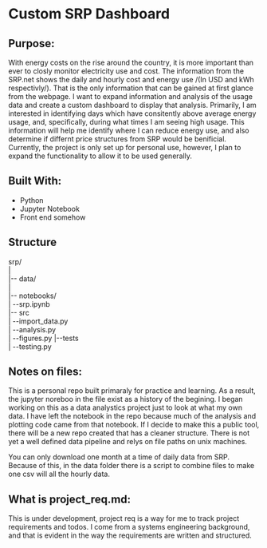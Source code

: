 # Custom SRP Dashboard  
  
## Purpose:   
  
With energy costs on the rise around the country, it is more important than ever to closly monitor electricity use and cost. The information from the SRP.net shows the daily and hourly cost and energy use /(In USD and kWh respectivly/). That is the only information that can be gained at first glance from the webpage. I want to expand information and analysis of the usage data and create a custom dashboard to display that analysis. Primarily, I am interested in identifying days which have consitently above average energy usage, and, specifically, during what times I am seeing high usage. This information will help me identify where I can reduce energy use, and also determine if differnt price structures from SRP would be benificial. Currently, the project is only set up for personal use, however, I plan to expand the functionality to allow it to be used generally.  
  
  
## Built With: 

- Python 
- Jupyter Notebook 
- Front end somehow 
  
  
## Structure
srp/  
|  
|-- data/  
|  
|-- notebooks/  
    |     --srp.ipynb  
|-- src  
    |     --import_data.py  
    |     --analysis.py  
    |     --figures.py
|--tests  
    |     --testing.py  
  
  
## Notes on files: 
This is a personal repo built primaraly for practice and learning. As a result, the jupyter noreboo in the file exist as a history of the begining. I began working on this as a data analystics project just to look at what my own data. I have left the notebook in the repo because much of the analysis and plotting code came from that notebook. If I decide to make this a public tool, there will be a new repo created that has a cleaner structure. There is not yet a well defined data pipeline and relys on file paths on unix machines. 
  
You can only download one month at a time of daily data from SRP. Because of this, in the data folder there is a script to combine files to make one csv will all the hourly data. 

## What is project_req.md: 

This is under development, project req is a way for me to track project requirements and todos. I come from a systems engineering background, and that is evident in the way the requirements are written and structured. 


